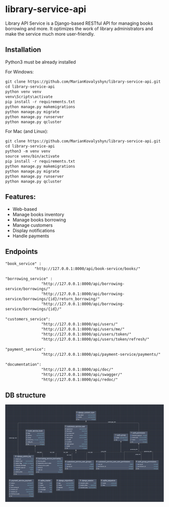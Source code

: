 # library-service-api

Library API Service is a Django-based RESTful API for managing books borrowing and more. It optimizes the work of library administrators and make the service much more user-friendly.

## Installation

Python3 must be already installed

For Windows:
```shell
git clone https://github.com/MarianKovalyshyn/library-service-api.git
cd library-service-api
python venv venv
venv\Scripts\activate
pip install -r requirements.txt
python manage.py makemigrations
python manage.py migrate
python manage.py runserver
python manage.py qcluster
```
For Mac (and Linux):
```shell
git clone https://github.com/MarianKovalyshyn/library-service-api.git
cd library-service-api
python3 -m venv venv
source venv/bin/activate
pip install -r requirements.txt
python manage.py makemigrations
python manage.py migrate
python manage.py runserver
python manage.py qcluster
```

## Features:
- Web-based
- Manage books inventory
- Manage books borrowing
- Manage customers
- Display notifications
- Handle payments

## Endpoints
   ```
   "book_service" : 
                "http://127.0.0.1:8000/api/book-service/books/"

   "borrowing_service" : 
                   "http://127.0.0.1:8000/api/borrowing-service/borrowings/"
                   "http://127.0.0.1:8000/api/borrowing-service/borrowings/{id}/return_borrowing/"
                   "http://127.0.0.1:8000/api/borrowing-service/borrowings/{id}/"
                   
   "customers_service": 
                   "http://127.0.0.1:8000/api/users/"
                   "http://127.0.0.1:8000/api/users/me/"
                   "http://127.0.0.1:8000/api/users/token/"
                   "http://127.0.0.1:8000/api/users/token/refresh/"

   "payment_service": 
                   "http://127.0.0.1:8000/api/payment-service/payments/"
  
   "documentation": 
                   "http://127.0.0.1:8000/api/doc/"
                   "http://127.0.0.1:8000/api/swagger/"
                   "http://127.0.0.1:8000/api/redoc/"                                          
   ```

## DB structure
![DB structure](library_service_api_db_structure.png)
